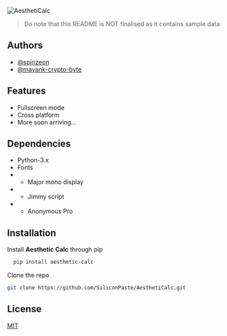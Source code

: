 
![AesthetiCalc](https://github.com/Spirizeon/AesthetiCalc-X/assets/123345456/e03a85d5-5e5c-44ce-b01f-ef9a01a0e5fd)

> Do note that this README is NOT finalised as it contains sample data
## Authors

- [@spirizeon](https://www.github.com/spirizeon)
- [@mayank-crypto-byte](https://github.com/mayank-crypto-byte)

## Features
- Fullscreen mode
- Cross platform
- More soon arriving...

## Dependencies
+ Python-3.x 
+ Fonts
+ + Major mono display
+ + Jimmy script
+ + Anonymous Pro


## Installation
 
Install **Aesthetic Calc** through pip

```bash
  pip install aesthetic-calc 
```

Clone the repo
```bash
git clone https://github.com/SiliconPaste/AesthetiCalc.git
```
    
## License

[MIT](https://choosealicense.com/licenses/mit/)



